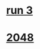 <html>
  <head>
    <title>Mitchell's chocolate home page</title>
    <meta name="google-site-verification" content="eGrw3mKa3QkTsxx5mU__qo6jA4l1SQLeQo4OUHh7HZE" />
  </head>
<body>
  <a href="test.html"><h1>run 3</h1></a>
  <a href="test2.html"><h1>2048</h1></a>

              
</body>
</html>
